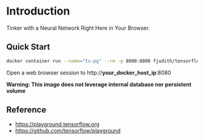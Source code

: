 # Introduction

Tinker with a Neural Network Right Here in Your Browser.

## Quick Start

```bash
docker container run --name="ts-pg" --rm -p 8080:8080 fjudith/tensorflow-playground
```

Open a web browser session to http://**your_docker_host_ip**:8080

**Warning: This image does not leverage internal database nor persistent volume**


## Reference

* https://playground.tensorflow.org
* https://github.com/tensorflow/playground